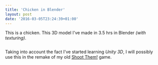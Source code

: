 ```yaml
---
title: 'Chicken in Blender'
layout: post
date: '2016-03-05T23:24:39+01:00'
---
```


This is a chicken. This 3D model I've made in 3.5 hrs in Blender *(with texturing)*.

<div class="text-center">
    <img src="{{ '/images/chicken_render1.png' | prepend: site.baseurl }}" alt="" class="img-responsive">
</div>

<div class="vspace"></div>

Taking into account the fact I've started learning *Unity 3D*, I will possibly use this
in the remake of my old <a href="{% post_url 2015-04-06-shootthem %}">Shoot Them!</a> game.